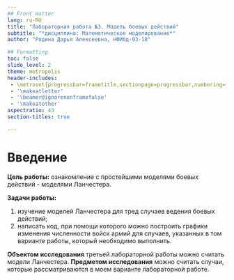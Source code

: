 ```yaml
---
## Front matter
lang: ru-RU
title: "Лабораторная работа №3. Модель боевых действий"
subtitle: "*дисциплина: Математическое моделирование*"
author: "Родина Дарья Алексеевна, НФИбд-03-18"

## Formatting
toc: false
slide_level: 2
theme: metropolis
header-includes:
 - \metroset{progressbar=frametitle,sectionpage=progressbar,numbering=fraction}
 - '\makeatletter'
 - '\beamer@ignorenonframefalse'
 - '\makeatother'
aspectratio: 43
section-titles: true

---
```


# Введение

**Цель работы:** ознакомление с простейшими моделями боевых действий - моделями Ланчестера. 

**Задачи работы:**  
1. изучение моделей Ланчестера для тред случаев ведения боевых действий;  
2. написать код, при помощи которого можно построить графики изменения численности войск армий для случаев, указанных в том варианте работы, который необходимо выполнить. 

**Объектом исследования** третьей лабораторной работы можно считать модели Ланчестера. **Предметом исследования** можно считать случаи, которые рассматриваются в моем варианте лабораторной работе. 
